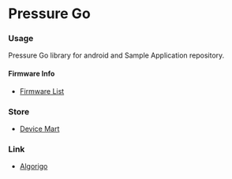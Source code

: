 # Pressure Go

### Usage

Pressure Go library for android and Sample Application repository.

#### Firmware Info
- [Firmware List](https://pressure-go.s3.ap-northeast-2.amazonaws.com/firmware/firmware.json "Firmware List")

### Store
- [Device Mart](https://www.devicemart.co.kr/main/index "Device Mart")

### Link
- [Algorigo](https://www.algorigo.com "Algorigo")